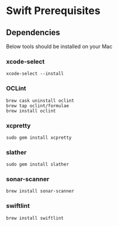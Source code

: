 # Swift Prerequisites #

## Dependencies ##
Below tools should be installed on your Mac

### xcode-select ###
    xcode-select --install
    
### OCLint ###
    brew cask uninstall oclint
    brew tap oclint/formulae
    brew install oclint

### xcpretty ###
    sudo gem install xcpretty
    
### slather ###
    sudo gem install slather
    
### sonar-scanner ###
    brew install sonar-scanner

### swiftlint ###
    brew install swiftlint
